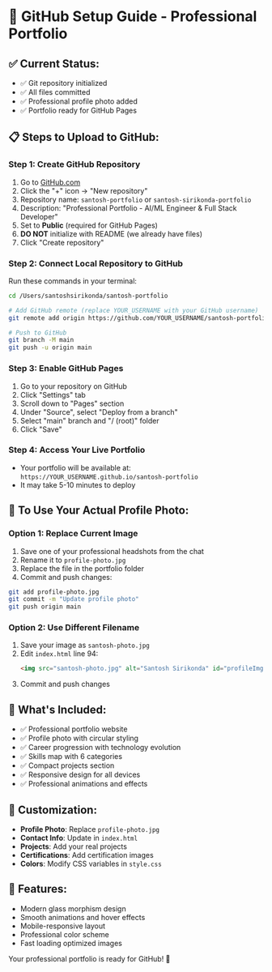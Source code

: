 # 🚀 GitHub Setup Guide - Professional Portfolio

## ✅ Current Status:
- ✅ Git repository initialized
- ✅ All files committed
- ✅ Professional profile photo added
- ✅ Portfolio ready for GitHub Pages

## 📋 Steps to Upload to GitHub:

### Step 1: Create GitHub Repository
1. Go to [GitHub.com](https://github.com)
2. Click the "+" icon → "New repository"
3. Repository name: `santosh-portfolio` or `santosh-sirikonda-portfolio`
4. Description: "Professional Portfolio - AI/ML Engineer & Full Stack Developer"
5. Set to **Public** (required for GitHub Pages)
6. **DO NOT** initialize with README (we already have files)
7. Click "Create repository"

### Step 2: Connect Local Repository to GitHub
Run these commands in your terminal:

```bash
cd /Users/santoshsirikonda/santosh-portfolio

# Add GitHub remote (replace YOUR_USERNAME with your GitHub username)
git remote add origin https://github.com/YOUR_USERNAME/santosh-portfolio.git

# Push to GitHub
git branch -M main
git push -u origin main
```

### Step 3: Enable GitHub Pages
1. Go to your repository on GitHub
2. Click "Settings" tab
3. Scroll down to "Pages" section
4. Under "Source", select "Deploy from a branch"
5. Select "main" branch and "/ (root)" folder
6. Click "Save"

### Step 4: Access Your Live Portfolio
- Your portfolio will be available at: `https://YOUR_USERNAME.github.io/santosh-portfolio`
- It may take 5-10 minutes to deploy

## 📸 To Use Your Actual Profile Photo:

### Option 1: Replace Current Image
1. Save one of your professional headshots from the chat
2. Rename it to `profile-photo.jpg`
3. Replace the file in the portfolio folder
4. Commit and push changes:

```bash
git add profile-photo.jpg
git commit -m "Update profile photo"
git push origin main
```

### Option 2: Use Different Filename
1. Save your image as `santosh-photo.jpg`
2. Edit `index.html` line 94:
   ```html
   <img src="santosh-photo.jpg" alt="Santosh Sirikonda" id="profileImg">
   ```
3. Commit and push changes

## 🎯 What's Included:
- ✅ Professional portfolio website
- ✅ Profile photo with circular styling
- ✅ Career progression with technology evolution
- ✅ Skills map with 6 categories
- ✅ Compact projects section
- ✅ Responsive design for all devices
- ✅ Professional animations and effects

## 🔧 Customization:
- **Profile Photo**: Replace `profile-photo.jpg`
- **Contact Info**: Update in `index.html`
- **Projects**: Add your real projects
- **Certifications**: Add certification images
- **Colors**: Modify CSS variables in `style.css`

## 📱 Features:
- Modern glass morphism design
- Smooth animations and hover effects
- Mobile-responsive layout
- Professional color scheme
- Fast loading optimized images

Your professional portfolio is ready for GitHub! 🎉
